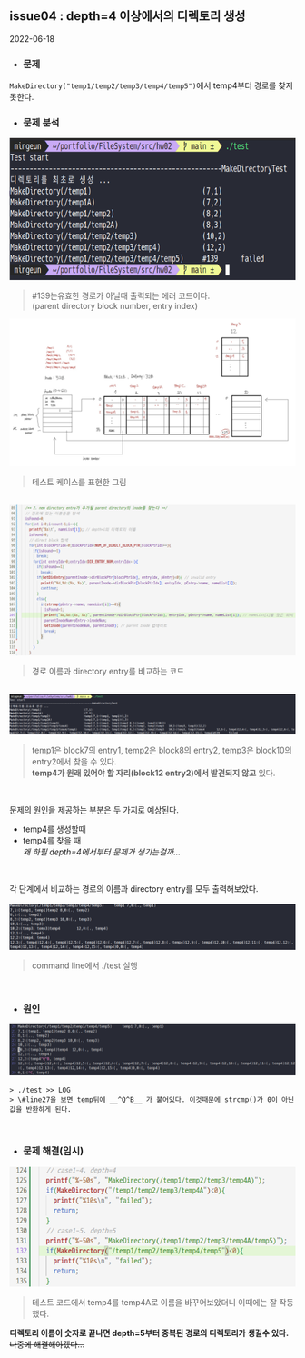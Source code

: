 ## issue04 : depth=4 이상에서의 디렉토리 생성
2022-06-18   

* ### 문제
`MakeDirectory("temp1/temp2/temp3/temp4/temp5")`에서 temp4부터 경로를 찾지 못한다.   

* ### 문제 분석 
   
<img src="img/issue04.png" width="600px" height="250px" alt="issue04">   

> \#139는유효한 경로가 아닐때 출력되는 에러 코드이다.    
> (parent directory block number, entry index)

<img src="img/issue04-situation.png" alt="problem situation">   

> 테스트 케이스를 표현한 그림   

<br>
<img src="img/issue04-code.png" alt="code">   

> 경로 이름과 directory entry를 비교하는 코드

<br>
<img src="img/issue04-print.png" alt="print">   

>	temp1은 block7의 entry1, temp2은 block8의 entry2, temp3은 block10의 entry2에서 찾을 수 있다.   
>  __temp4가 원래 있어야 할 자리(block12 entry2)에서 발견되지 않고__ 있다.

<br>   

문제의 원인을 제공하는 부분은 두 가지로 예상된다.   
* temp4를 생성할때
* temp4를 찾을 때   
*왜 하필 depth=4에서부터 문제가 생기는걸까...*  
<br>    

각 단계에서 비교하는 경로의 이름과 directory entry를 모두 출력해보았다.   
<br>
<img src="img/issue04-1.png" alt="compare">  
> command line에서 ./test 실행   

<br>   


* ###  원인
<img src="img/issue04-LOG.png" alt="LOG file">  

	> ./test >> LOG   
	> \#line27을 보면 temp뒤에 __^Q^B__ 가 붙어있다. 이것때문에 strcmp()가 0이 아닌 값을 반환하게 된다.
 
<br>    


* ### 문제 해결(임시)

<img src="img/issue04-changedTest.png" alt="changedTest">  

> 테스트 코드에서 temp4를 temp4A로 이름을 바꾸어보았더니 이때에는 잘 작동했다.

__디렉토리 이름이 숫자로 끝나면 depth=5부터 중복된 경로의 디렉토리가 생길수 있다.__   
~~나중에 해결해야겠다...~~
